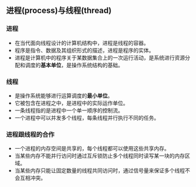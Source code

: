 ## 进程(process)与线程(thread)

### 进程
- 在当代面向线程设计的计算机结构中，进程是线程的容器。
- 程序是指令、数据及其组织形式的描述，进程是程序的实体。
- 进程是计算机中的程序关于某数据集合上的一次运行活动，是系统进行资源分配和调度的**基本单位**，是操作系统结构的基础。

### 线程
- 是操作系统能够进行运算调度的**最小单位**。
- 它被包含在进程之中，是进程中的实际运作单位。
- 一条线程指的是进程中一个单一顺序的控制流。
- 一个进程中可以并发多个线程，每条线程并行执行不同的任务。

### 进程跟线程的合作
- 一个进程的内存空间是共享的，每个线程都可以使用这些共享内存。
- 当某些内存不能并行访问时通过互斥锁防止多个线程同时读写某一块的内存区域。
- 当某些内存只能让固定数量的线程共同访问时，通过信号量来保证多个线程不会互相冲突。